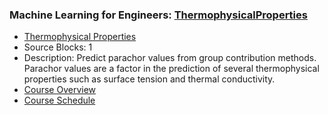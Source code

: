 ### Machine Learning for Engineers: [ThermophysicalProperties](https://www.apmonitor.com/pds/index.php/Main/ThermophysicalProperties)
- [Thermophysical Properties](https://www.apmonitor.com/pds/index.php/Main/ThermophysicalProperties)
 - Source Blocks: 1
 - Description: Predict parachor values from group contribution methods. Parachor values are a factor in the prediction of several thermophysical properties such as surface tension and thermal conductivity.
- [Course Overview](https://apmonitor.com/pds)
- [Course Schedule](https://apmonitor.com/pds/index.php/Main/CourseSchedule)
